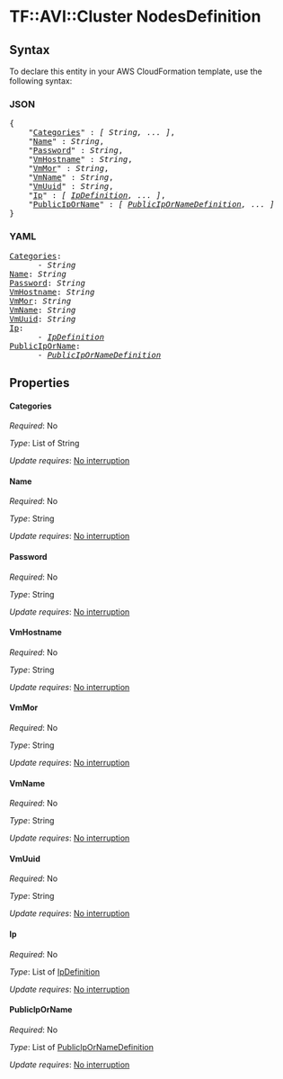 # TF::AVI::Cluster NodesDefinition

## Syntax

To declare this entity in your AWS CloudFormation template, use the following syntax:

### JSON

<pre>
{
    "<a href="#categories" title="Categories">Categories</a>" : <i>[ String, ... ]</i>,
    "<a href="#name" title="Name">Name</a>" : <i>String</i>,
    "<a href="#password" title="Password">Password</a>" : <i>String</i>,
    "<a href="#vmhostname" title="VmHostname">VmHostname</a>" : <i>String</i>,
    "<a href="#vmmor" title="VmMor">VmMor</a>" : <i>String</i>,
    "<a href="#vmname" title="VmName">VmName</a>" : <i>String</i>,
    "<a href="#vmuuid" title="VmUuid">VmUuid</a>" : <i>String</i>,
    "<a href="#ip" title="Ip">Ip</a>" : <i>[ <a href="ipdefinition.md">IpDefinition</a>, ... ]</i>,
    "<a href="#publiciporname" title="PublicIpOrName">PublicIpOrName</a>" : <i>[ <a href="publicipornamedefinition.md">PublicIpOrNameDefinition</a>, ... ]</i>
}
</pre>

### YAML

<pre>
<a href="#categories" title="Categories">Categories</a>: <i>
      - String</i>
<a href="#name" title="Name">Name</a>: <i>String</i>
<a href="#password" title="Password">Password</a>: <i>String</i>
<a href="#vmhostname" title="VmHostname">VmHostname</a>: <i>String</i>
<a href="#vmmor" title="VmMor">VmMor</a>: <i>String</i>
<a href="#vmname" title="VmName">VmName</a>: <i>String</i>
<a href="#vmuuid" title="VmUuid">VmUuid</a>: <i>String</i>
<a href="#ip" title="Ip">Ip</a>: <i>
      - <a href="ipdefinition.md">IpDefinition</a></i>
<a href="#publiciporname" title="PublicIpOrName">PublicIpOrName</a>: <i>
      - <a href="publicipornamedefinition.md">PublicIpOrNameDefinition</a></i>
</pre>

## Properties

#### Categories

_Required_: No

_Type_: List of String

_Update requires_: [No interruption](https://docs.aws.amazon.com/AWSCloudFormation/latest/UserGuide/using-cfn-updating-stacks-update-behaviors.html#update-no-interrupt)

#### Name

_Required_: No

_Type_: String

_Update requires_: [No interruption](https://docs.aws.amazon.com/AWSCloudFormation/latest/UserGuide/using-cfn-updating-stacks-update-behaviors.html#update-no-interrupt)

#### Password

_Required_: No

_Type_: String

_Update requires_: [No interruption](https://docs.aws.amazon.com/AWSCloudFormation/latest/UserGuide/using-cfn-updating-stacks-update-behaviors.html#update-no-interrupt)

#### VmHostname

_Required_: No

_Type_: String

_Update requires_: [No interruption](https://docs.aws.amazon.com/AWSCloudFormation/latest/UserGuide/using-cfn-updating-stacks-update-behaviors.html#update-no-interrupt)

#### VmMor

_Required_: No

_Type_: String

_Update requires_: [No interruption](https://docs.aws.amazon.com/AWSCloudFormation/latest/UserGuide/using-cfn-updating-stacks-update-behaviors.html#update-no-interrupt)

#### VmName

_Required_: No

_Type_: String

_Update requires_: [No interruption](https://docs.aws.amazon.com/AWSCloudFormation/latest/UserGuide/using-cfn-updating-stacks-update-behaviors.html#update-no-interrupt)

#### VmUuid

_Required_: No

_Type_: String

_Update requires_: [No interruption](https://docs.aws.amazon.com/AWSCloudFormation/latest/UserGuide/using-cfn-updating-stacks-update-behaviors.html#update-no-interrupt)

#### Ip

_Required_: No

_Type_: List of <a href="ipdefinition.md">IpDefinition</a>

_Update requires_: [No interruption](https://docs.aws.amazon.com/AWSCloudFormation/latest/UserGuide/using-cfn-updating-stacks-update-behaviors.html#update-no-interrupt)

#### PublicIpOrName

_Required_: No

_Type_: List of <a href="publicipornamedefinition.md">PublicIpOrNameDefinition</a>

_Update requires_: [No interruption](https://docs.aws.amazon.com/AWSCloudFormation/latest/UserGuide/using-cfn-updating-stacks-update-behaviors.html#update-no-interrupt)


